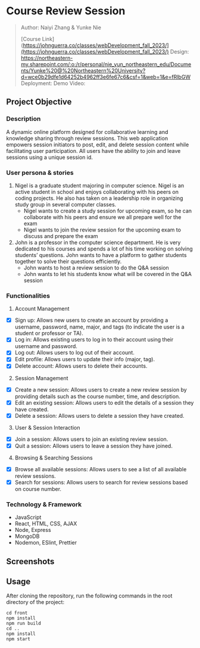 # Course Review Session

> Author: Naiyi Zhang & Yunke Nie
>
> [Course Link](https://johnguerra.co/classes/webDevelopment_fall_2023/](https://johnguerra.co/classes/webDevelopment_fall_2023/)
> Design: https://northeastern-my.sharepoint.com/:o:/r/personal/nie_yun_northeastern_edu/Documents/Yunke%20@%20Northeastern%20University?d=wce0b29dfe1d64252b4962ff3e6fe67c6&csf=1&web=1&e=fRlbGW
> Deployment:
> Demo Video:

## Project Objective

### Description

A dynamic online platform designed for collaborative learning and knowledge sharing through review sessions. This web application empowers session initiators to post, edit, and delete session content while facilitating user participation. All users have the ability to join and leave sessions using a unique session id.

### User persona & stories

1. Nigel is a graduate student majoring in computer science. Nigel is an active student in school and enjoys collaborating with his peers on coding projects. He also has taken on a leadership role in organizing study group in several computer classes.
   - Nigel wants to create a study session for upcoming exam, so he can collaborate with his peers and ensure we all prepare well for the exam
   - Nigel wants to join the review session for the upcoming exam to discuss and prepare the exam
2. John is a professor in the computer science department. He is very dedicated to his courses and spends a lot of his time working on solving students’ questions. John wants to have a platform to gather students together to solve their questions efficiently.
   - John wants to host a review session to do the Q&A session
   - John wants to let his students know what will be covered in the Q&A session

### Functionalities

1. Account Management
  - [x] Sign up: Allows new users to create an account by providing a username, password, name,  major, and tags (to indicate the user is a student or professor or TA).
  - [x] Log in: Allows existing users to log in to their account using their username and password.
  - [x] Log out: Allows users to log out of their account.
  - [x] Edit profile: Allows users to update their info (major, tag).
  - [x] Delete account: Allows users to delete their accounts.
2. Session Management
  - [x] Create a new session: Allows users to create a new review session by providing details such as the course number, time, and description.
  - [x] Edit an existing session: Allows users to edit the details of a session they have created.
  - [x] Delete a session: Allows users to delete a session they have created.
3. User & Session Interaction
  - [x] Join a session: Allows users to join an existing review session.
  - [x] Quit a session: Allows users to leave a session they have joined.
4. Browsing & Searching Sessions
  - [x] Browse all available sessions: Allows users to see a list of all available review sessions.
  - [x] Search for sessions: Allows users to search for review sessions based on course number.

### Technology & Framework

- JavaScript
- React, HTML, CSS, AJAX
- Node, Express
- MongoDB
- Nodemon, ESlint, Prettier

## Screenshots

## Usage

After cloning the repository, run the following commands in the root directory of the project:

```
cd front
npm install
npm run build
cd ..
npm install
npm start
```
